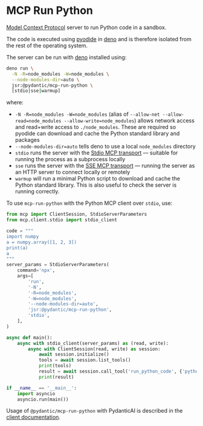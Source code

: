 # MCP Run Python

[Model Context Protocol](https://modelcontextprotocol.io/) server to run Python code in a sandbox.

The code is executed using [pyodide](https://pyodide.org) in [deno](https://deno.com/) and is therefore
isolated from the rest of the operating system.

The server can be run with [deno](https://deno.com/) installed using:

```bash
deno run \
  -N -R=node_modules -W=node_modules \
  --node-modules-dir=auto \
  jsr:@pydantic/mcp-run-python \
  [stdio|sse|warmup]
```

where:

- `-N -R=node_modules -W=node_modules` (alias of
  `--allow-net --allow-read=node_modules --allow-write=node_modules`) allows
  network access and read+write access to `./node_modules`. These are required
  so pyodide can download and cache the Python standard library and packages
- `--node-modules-dir=auto` tells deno to use a local `node_modules` directory
- `stdio` runs the server with the
  [Stdio MCP transport](https://spec.modelcontextprotocol.io/specification/2024-11-05/basic/transports/#stdio)
  — suitable for running the process as a subprocess locally
- `sse` runs the server with the
  [SSE MCP transport](https://spec.modelcontextprotocol.io/specification/2024-11-05/basic/transports/#http-with-sse)
  — running the server as an HTTP server to connect locally or remotely
- `warmup` will run a minimal Python script to download and cache the Python
  standard library. This is also useful to check the server is running
  correctly.

To use `mcp-run-python` with the Python MCP client over `stdio`, use:

```python
from mcp import ClientSession, StdioServerParameters
from mcp.client.stdio import stdio_client

code = """
import numpy
a = numpy.array([1, 2, 3])
print(a)
a
"""
server_params = StdioServerParameters(
    command='npx',
    args=[
        'run',
        '-N',
        '-R=node_modules',
        '-W=node_modules',
        '--node-modules-dir=auto',
        'jsr:@pydantic/mcp-run-python',
        'stdio',
    ],
)

async def main():
    async with stdio_client(server_params) as (read, write):
        async with ClientSession(read, write) as session:
            await session.initialize()
            tools = await session.list_tools()
            print(tools)
            result = await session.call_tool('run_python_code', {'python_code': code})
            print(result)

if __name__ == '__main__':
    import asyncio
    asyncio.run(main())
```

Usage of `@pydantic/mcp-run-python` with PydanticAI is described in the [client documentation](https://ai.pydantic.dev/mcp/client#mcp-stdio-server).
